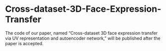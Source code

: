 # Cross-dataset-3D-Face-Expression-Transfer
The code of our paper, named “Cross-dataset 3D face expression transfer via UV representation and autoencoder network,” will be published after the paper is accepted.
